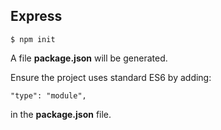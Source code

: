 ## Express
```
$ npm init
```
A file **package.json** will be generated.

Ensure the project uses standard ES6 by adding:
```
"type": "module",

```
in the **package.json** file.
